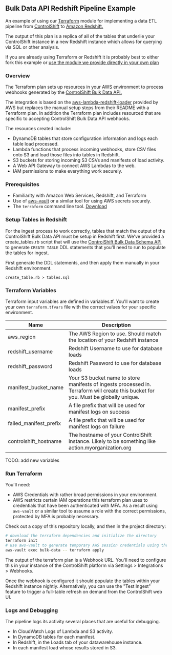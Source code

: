 ## Bulk Data API Redshift Pipeline Example
An example of using our [Terraform](https://www.terraform.io/) module for implementing a data ETL pipeline from [ControlShift](https://www.controlshiftlabs.com) to [Amazon Redshift.](https://aws.amazon.com/redshift/)

The output of this plan is a replica of all of the tables that underlie your ControlShift instance in a new Redshift instance which allows
for querying via SQL or other analysis.

If you are already using Terraform or Redshift it is probably best to either fork this example or [use the module we provide directly in your own plan](https://registry.terraform.io/modules/controlshift/controlshift-redshift-sync/aws/)

### Overview

The Terraform plan sets up resources in your AWS environment to process webhooks generated by the [ControlShift Bulk Data API.](https://developers.controlshiftlabs.com/#bulk-data)

The integration is based on the [aws-lambda-redshift-loader](https://github.com/awslabs/aws-lambda-redshift-loader) provided by
AWS but replaces the manual setup steps from their README with a Terraform plan. In addition the Terraform plan includes
resourced that are specific to accepting ControlShift Bulk Data API webhooks.

The resources created include:

- DynamoDB tables that store configuration information and logs each table load processed.
- Lambda functions that process incoming webhooks, store CSV files onto S3 and load those files into tables in Redshift.
- S3 buckets for storing incoming S3 CSVs and manifests of load activity.
- A Web API Gateway to connect AWS Lambdas to the web.
- IAM permissions to make everything work securely.


### Prerequisites

- Familiarity with Amazon Web Services, Redshift, and Terraform
- Use of [aws-vault](https://github.com/99designs/aws-vault) or a similar tool for using AWS secrets securely.
- The `terraform` command line tool. [Download](https://www.terraform.io/downloads.html)

### Setup Tables in Redshift

For the ingest process to work correctly, tables that match the output of the ControlShift Bulk Data API must be setup
in Redshift first. We've provided a create_tables.rb script that will use the [ControlShift
Bulk Data Schema API](https://developers.controlshiftlabs.com/#bulk-data-schema) to generate `CREATE TABLE` DDL statements
that you'll need to run to populate the tables for ingest.

First generate the DDL statements, and then apply them manually in your Redshift environment.
```
create_table.rb > tables.sql
```

### Terraform Variables

Terraform input variables are defined in variables.tf. You'll want to create your own `terraform.tfvars` file with the
correct values for your specific environment.

Name | Description
------------ | -------------
aws_region | The AWS Region to use. Should match the location of your Redshift instance
redshift_username | Redshift Username to use for database loads
redshift_password | Redshift Password to use for database loads
manifest_bucket_name | Your S3 bucket name to store manifests of ingests processed in. Terraform will create this bucket for you. Must be globally unique.
manifest_prefix | A file prefix that will be used for manifest logs on success
failed_manifest_prefix | A file prefix that will be used for manifest logs on failure
controlshift_hostname | The hostname of your ControlShift instance. Likely to be something like action.myorganization.org

TODO: add new variables

### Run Terraform

You'll need:

- AWS Credentials with rather broad permissions in your environment.
- AWS restricts certain IAM operations this terraform plan uses to credentials that have been authenticated with MFA.
As a result using `aws-vault` or a similar tool to assume a role with the correct permissions, protected by MFA is probably necessary.

Check out a copy of this repository locally, and then in the project directory:

```bash
# download the terraform dependencies and initialize the directory
terraform init
# use aws-vault to generate temporary AWS session credentials using the bulk-data profile and then use them to apply the plan
aws-vault exec bulk-data -- terraform apply
```

The output of the terraform plan is a Webhook URL. You'll need to configure this in your instance of the ControlShift platform
via Settings > Integrations > Webhooks.

Once the webhook is configured it should populate the tables within your Redshift instance nightly. Alternatively, you can use
the "Test Ingest" feature to trigger a full-table refresh on demand from the ControlShift web UI.

### Logs and Debugging

The pipeline logs its activity several places that are useful for debugging.

- In CloudWatch Logs of Lambda and S3 activity.
- In DynamoDB tables for each manifest.
- In Redshift, in the Loads tab of your datawarehouse instance.
- In each manifest load whose results stored in S3.
